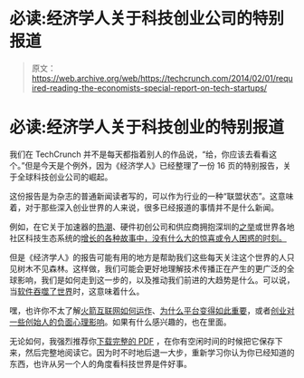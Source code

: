 # 必读:经济学人关于科技创业公司的特别报道

> 原文：<https://web.archive.org/web/https://techcrunch.com/2014/02/01/required-reading-the-economists-special-report-on-tech-startups/>

# 必读:经济学人关于科技创业的特别报道

我们在 TechCrunch 并不是每天都指着别人的作品说，“给，你应该去看看这个。”但是今天是个例外，因为《经济学人》已经整理了一份 16 页的特别报告，关于全球科技创业公司的崛起。

这份报告是为杂志的普通新闻读者写的，可以作为行业的一种“联盟状态”。这意味着，对于那些深入创业世界的人来说，很多已经报道的事情并不是什么新闻。

例如，在它关于加速器的[热潮](https://web.archive.org/web/20221206130346/http://www.economist.com/news/special-report/21593592-biggest-professional-training-system-you-have-never-heard-getting-up-speed)、硬件初创公司和供应商拥抱深圳的[之举](https://web.archive.org/web/20221206130346/http://www.economist.com/news/special-report/21593590-why-southern-china-best-place-world-hardware-innovator-be-hacking)或世界各地社区科技生态系统的[增长的各种故事中，没有什么大的惊喜或令人困惑的时刻。](https://web.archive.org/web/20221206130346/http://www.economist.com/news/special-report/21593582-what-entrepreneurial-ecosystems-need-flourish-all-together-now)

但是《经济学人》的报告可能有用的地方是帮助我们这些每天关注这个世界的人只见树木不见森林。这样做，我们可能会更好地理解技术传播正在产生的更广泛的全球影响，我们是如何走到这一步的，以及推动我们前进的大趋势是什么。可以说，当[软件吞噬了世界](https://web.archive.org/web/20221206130346/http://online.wsj.com/news/articles/SB10001424053111903480904576512250915629460)时，这意味着什么。

嘿，也许你不太了解[火箭互联网如何运作](https://web.archive.org/web/20221206130346/http://www.economist.com/news/special-report/21593586-how-build-companies-kit-rocket-machine)、[为什么平台变得如此重要](https://web.archive.org/web/20221206130346/http://www.economist.com/news/special-report/21593583-proliferating-digital-platforms-will-be-heart-tomorrows-economy-and-even)，或者[创业对一些创始人的负面心理影响](https://web.archive.org/web/20221206130346/http://www.economist.com/news/special-report/21593591-are-startups-just-workaholic-white-male-lumpen-preneurs-founders-blues)。如果有什么感兴趣的，也在里面。

无论如何，我强烈推荐你[下载完整的 PDF](https://web.archive.org/web/20221206130346/http://media.economist.com/sites/default/files/sponsorships/%5BKY56b%5DHuawei/180114_SR.pdf) ，在你有空闲时间的时候把它保存下来，然后完整地阅读它。因为时不时地后退一大步，重新学习你认为你已经知道的东西，也许从另一个人的角度看科技世界是件好事。